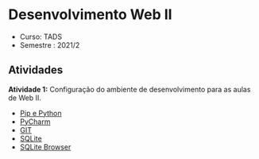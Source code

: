 # Desenvolvimento Web II
- Curso: TADS
-  Semestre : 2021/2

## Atividades
**Atividade 1:** Configuração do ambiente de desenvolvimento para as aulas de Web II.
- [Pip e Python](https://github.com/SuzyWellen07/Desenvolvimento-Web-II/files/8011681/Pip.e.Python.docx)
- [PyCharm](https://github.com/SuzyWellen07/Desenvolvimento-Web-II/files/8011705/PyCharm.docx)
- [GIT](https://github.com/SuzyWellen07/Desenvolvimento-Web-II/files/8011709/GIT.docx)
- [SQLite](https://github.com/SuzyWellen07/Desenvolvimento-Web-II/files/8011716/SQLite.docx)
- [SQLite Browser](https://github.com/SuzyWellen07/Desenvolvimento-Web-II/files/8011720/SQLite.Browser.docx) 

